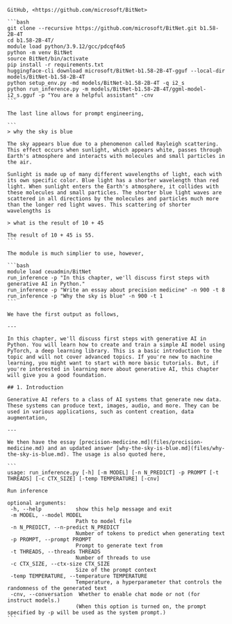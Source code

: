     GitHub, <https://github.com/microsoft/BitNet>

    ```bash
    git clone --recursive https://github.com/microsoft/BitNet.git b1.58-2B-4T
    cd b1.58-2B-4T/
    module load python/3.9.12/gcc/pdcqf4o5
    python -m venv BitNet
    source BitNet/bin/activate
    pip install -r requirements.txt
    huggingface-cli download microsoft/BitNet-b1.58-2B-4T-gguf --local-dir models/BitNet-b1.58-2B-4T
    python setup_env.py -md models/BitNet-b1.58-2B-4T -q i2_s
    python run_inference.py -m models/BitNet-b1.58-2B-4T/ggml-model-i2_s.gguf -p "You are a helpful assistant" -cnv
    ```

    The last line allows for prompt engineering,

    ```
    > why the sky is blue

    The sky appears blue due to a phenomenon called Rayleigh scattering. This effect occurs when sunlight, which appears white, passes through Earth's atmosphere and interacts with molecules and small particles in the air.

    Sunlight is made up of many different wavelengths of light, each with its own specific color. Blue light has a shorter wavelength than red light. When sunlight enters the Earth's atmosphere, it collides with these molecules and small particles. The shorter blue light waves are scattered in all directions by the molecules and particles much more than the longer red light waves. This scattering of shorter wavelengths is

    > what is the result of 10 + 45

    The result of 10 + 45 is 55.
    ```

    The module is much simplier to use, however,

    ```bash
    module load ceuadmin/BitNet
    run_inference -p "In this chapter, we'll discuss first steps with generative AI in Python."
    run_inference -p "Write an essay about precision medicine" -n 900 -t 8
    run_inference -p "Why the sky is blue" -n 900 -t 1
    ```

    We have the first output as follows,

    ---

    In this chapter, we'll discuss first steps with generative AI in Python. You will learn how to create and train a simple AI model using PyTorch, a deep learning library. This is a basic introduction to the topic and will not cover advanced topics. If you're new to machine learning, you might want to start with more basic tutorials. But, if you're interested in learning more about generative AI, this chapter will give you a good foundation.

    ## 1. Introduction

    Generative AI refers to a class of AI systems that generate new data. These systems can produce text, images, audio, and more. They can be used in various applications, such as content creation, data augmentation,

    ---

    We then have the essay [precision-medicine.md](files/precision-medicine.md) and an updated answer [why-the-sky-is-blue.md](files/why-the-sky-is-blue.md). The usage is also quoted here,

    ```
    usage: run_inference.py [-h] [-m MODEL] [-n N_PREDICT] -p PROMPT [-t THREADS] [-c CTX_SIZE] [-temp TEMPERATURE] [-cnv]

    Run inference

    optional arguments:
     -h, --help           show this help message and exit
     -m MODEL, --model MODEL
                          Path to model file
     -n N_PREDICT, --n-predict N_PREDICT
                          Number of tokens to predict when generating text
     -p PROMPT, --prompt PROMPT
                          Prompt to generate text from
     -t THREADS, --threads THREADS
                          Number of threads to use
     -c CTX_SIZE, --ctx-size CTX_SIZE
                          Size of the prompt context
     -temp TEMPERATURE, --temperature TEMPERATURE
                          Temperature, a hyperparameter that controls the randomness of the generated text
     -cnv, --conversation  Whether to enable chat mode or not (for instruct models.)
                          (When this option is turned on, the prompt specified by -p will be used as the system prompt.)
    ```
